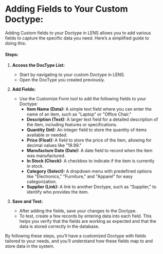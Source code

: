 # **Adding Fields to Your Custom Doctype:**
Adding Custom fields to your Doctype in LENS allows you to add various fields to capture the specific data you need. Here’s a simplified guide to doing this:

#### **Steps:**
1.  **Access the DocType List:**
    -   Start by navigating to your custom Doctype in LENS.
    -   Open the DocType you created previously.

2.  **Add Fields:**
    
    -   Use the Customize Form tool to add the following fields to your Doctype:
        -   **Item Name (Data):** A simple text field where you can enter the name of an item, such as "Laptop" or "Office Chair."
        -   **Description (Text):** A larger text field for a detailed description of the item, including features or specifications.
        -   **Quantity (Int):** An integer field to store the quantity of items available or needed.
        -   **Price (Float):** A field to store the price of the item, allowing for decimal values like "19.99."
        -   **Manufacture Date (Date):** A date field to record when the item was manufactured.
        -   **In Stock (Check):** A checkbox to indicate if the item is currently in stock.
        -   **Category (Select):** A dropdown menu with predefined options like "Electronics," "Furniture," and "Apparel" for easy categorization.
        -   **Supplier (Link):** A link to another Doctype, such as "Supplier," to identify who provides the item.
3.  **Save and Test:**
    
    -   After adding the fields, save your changes to the Doctype.
    -   To test, create a few records by entering data into each field. This helps you verify that the fields are working as expected and that the data is stored correctly in the database.

By following these steps, you’ll have a customized Doctype with fields tailored to your needs, and you’ll understand how these fields map to and store data in the system.
<!--stackedit_data:
eyJoaXN0b3J5IjpbLTIwNjU0MjYyNTddfQ==
-->